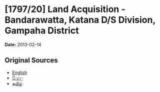 # [1797/20] Land Acquisition - Bandarawatta, Katana D/S Division, Gampaha District

**Date:** 2013-02-14

## Original Sources

- [English](https://documents.gov.lk/view/extra-gazettes/2013/2/1797-20_E.pdf)
- [සිංහල](https://documents.gov.lk/view/extra-gazettes/2013/2/1797-20_S.pdf)
- [தமிழ்](https://documents.gov.lk/view/extra-gazettes/2013/2/1797-20_T.pdf)
